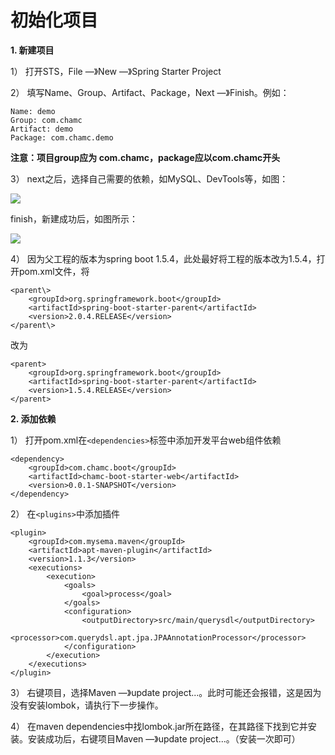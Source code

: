 # 初始化项目
**1. 新建项目**

1） 打开STS，File —》New —》Spring Starter Project

2） 填写Name、Group、Artifact、Package，Next —》Finish。例如：

    Name: demo
    Group: com.chamc
    Artifact: demo
    Package: com.chamc.demo

**注意：项目group应为 com.chamc，package应以com.chamc开头**

3） next之后，选择自己需要的依赖，如MySQL、DevTools等，如图：

![](https://i.imgur.com/5H9ik3B.png)

finish，新建成功后，如图所示：

![](https://i.imgur.com/iThxjwO.png)

4） 因为父工程的版本为spring boot 1.5.4，此处最好将工程的版本改为1.5.4，打开pom.xml文件，将

```
<parent\>
	<groupId>org.springframework.boot</groupId>
	<artifactId>spring-boot-starter-parent</artifactId>
	<version>2.0.4.RELEASE</version>
</parent\>
```

改为

```
<parent>
	<groupId>org.springframework.boot</groupId>
	<artifactId>spring-boot-starter-parent</artifactId>
	<version>1.5.4.RELEASE</version>
</parent>
```

**2. 添加依赖**

1） 打开pom.xml在`<dependencies>`标签中添加开发平台web组件依赖

```
<dependency>
	<groupId>com.chamc.boot</groupId>
	<artifactId>chamc-boot-starter-web</artifactId>
	<version>0.0.1-SNAPSHOT</version>
</dependency>
```

2） 在`<plugins>`中添加插件

```
<plugin>
	<groupId>com.mysema.maven</groupId>
	<artifactId>apt-maven-plugin</artifactId>
	<version>1.1.3</version>
	<executions>
		<execution>
			<goals>
				<goal>process</goal>
			</goals>
			<configuration>
				<outputDirectory>src/main/querysdl</outputDirectory>
				<processor>com.querydsl.apt.jpa.JPAAnnotationProcessor</processor>
			</configuration>
		</execution>
	</executions>
</plugin>
```

3） 右键项目，选择Maven —》update project...。此时可能还会报错，这是因为没有安装lombok，请执行下一步操作。

4） 在maven dependencies中找lombok.jar所在路径，在其路径下找到它并安装。安装成功后，右键项目Maven —》update project...。（安装一次即可）
